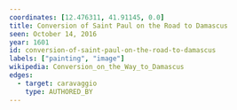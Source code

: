 ```yaml
---
coordinates: [12.476311, 41.91145, 0.0]
title: Conversion of Saint Paul on the Road to Damascus
seen: October 14, 2016
year: 1601
id: conversion-of-saint-paul-on-the-road-to-damascus
labels: ["painting", "image"]
wikipedia: Conversion_on_the_Way_to_Damascus
edges:
  - target: caravaggio
    type: AUTHORED_BY
---
```

